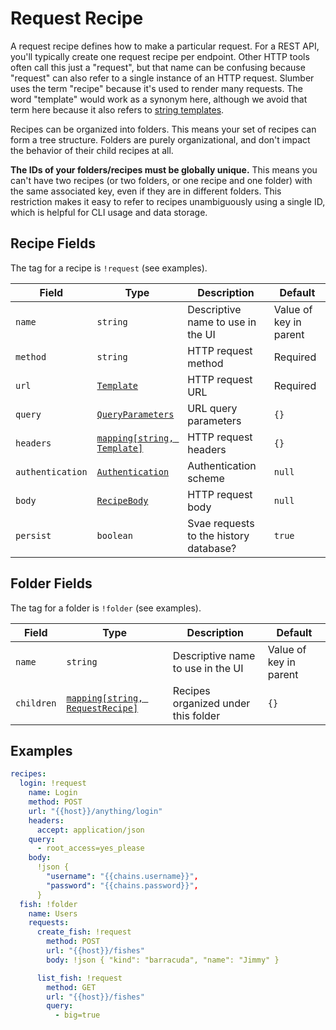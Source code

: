 # Request Recipe

A request recipe defines how to make a particular request. For a REST API, you'll typically create one request recipe per endpoint. Other HTTP tools often call this just a "request", but that name can be confusing because "request" can also refer to a single instance of an HTTP request. Slumber uses the term "recipe" because it's used to render many requests. The word "template" would work as a synonym here, although we avoid that term here because it also refers to [string templates](./template.md).

Recipes can be organized into folders. This means your set of recipes can form a tree structure. Folders are purely organizational, and don't impact the behavior of their child recipes at all.

**The IDs of your folders/recipes must be globally unique.** This means you can't have two recipes (or two folders, or one recipe and one folder) with the same associated key, even if they are in different folders. This restriction makes it easy to refer to recipes unambiguously using a single ID, which is helpful for CLI usage and data storage.

## Recipe Fields

The tag for a recipe is `!request` (see examples).

| Field            | Type                                         | Description                            | Default                |
| ---------------- | -------------------------------------------- | -------------------------------------- | ---------------------- |
| `name`           | `string`                                     | Descriptive name to use in the UI      | Value of key in parent |
| `method`         | `string`                                     | HTTP request method                    | Required               |
| `url`            | [`Template`](./template.md)                  | HTTP request URL                       | Required               |
| `query`          | [`QueryParameters`](./query_parameters.md)   | URL query parameters                   | `{}`                   |
| `headers`        | [`mapping[string, Template]`](./template.md) | HTTP request headers                   | `{}`                   |
| `authentication` | [`Authentication`](./authentication.md)      | Authentication scheme                  | `null`                 |
| `body`           | [`RecipeBody`](./recipe_body.md)             | HTTP request body                      | `null`                 |
| `persist`        | `boolean`                                    | Svae requests to the history database? | `true`                 |

## Folder Fields

The tag for a folder is `!folder` (see examples).

| Field      | Type                                                    | Description                         | Default                |
| ---------- | ------------------------------------------------------- | ----------------------------------- | ---------------------- |
| `name`     | `string`                                                | Descriptive name to use in the UI   | Value of key in parent |
| `children` | [`mapping[string, RequestRecipe]`](./request_recipe.md) | Recipes organized under this folder | `{}`                   |

## Examples

```yaml
recipes:
  login: !request
    name: Login
    method: POST
    url: "{{host}}/anything/login"
    headers:
      accept: application/json
    query:
      - root_access=yes_please
    body:
      !json {
        "username": "{{chains.username}}",
        "password": "{{chains.password}}",
      }
  fish: !folder
    name: Users
    requests:
      create_fish: !request
        method: POST
        url: "{{host}}/fishes"
        body: !json { "kind": "barracuda", "name": "Jimmy" }

      list_fish: !request
        method: GET
        url: "{{host}}/fishes"
        query:
          - big=true
```
